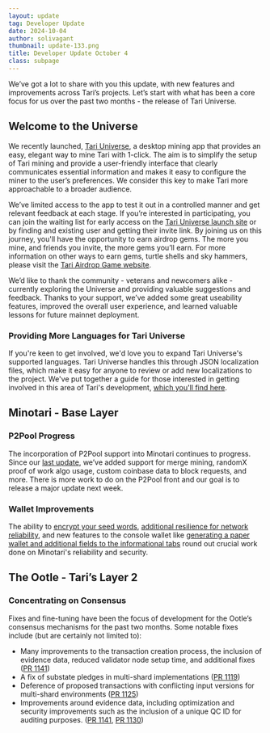 ```yaml
---
layout: update
tag: Developer Update
date: 2024-10-04
author: solivagant
thumbnail: update-133.png
title: Developer Update October 4
class: subpage
---
```


We’ve got a lot to share with you this update, with new features and improvements across Tari’s projects. Let’s start with what has been a core focus for us over the past two months - the release of Tari Universe.

## Welcome to the Universe
We recently launched, [Tari Universe](https://universe.tari.com/), a desktop mining app that provides an easy, elegant way to mine Tari with 1-click. The aim is to simplify the setup of Tari mining and provide a user-friendly interface that clearly communicates essential information and makes it easy to configure the miner to the user’s preferences. We consider this key to make Tari more approachable to a broader audience.

We’ve limited access to the app to test it out in a controlled manner and get relevant feedback at each stage. If you’re interested in participating, you can join the waiting list for early access on the [Tari Universe launch site](https://universe.tari.com/) or by finding and existing user and getting their invite link. By joining us on this journey, you'll have the opportunity to earn airdrop gems. The more you mine, and friends you invite, the more gems you’ll earn. For more information on other ways to earn gems, turtle shells and sky hammers, please visit the [Tari Airdrop Game website](https://airdrop.tari.com/).

We’d like to thank the community - veterans and newcomers alike - currently exploring the Universe and providing valuable suggestions and feedback. Thanks to your support, we’ve added some great useability features, improved the overall user experience, and learned valuable lessons for future mainnet deployment.

### Providing More Languages for Tari Universe 
If you're keen to get involved, we'd love you to expand Tari Universe's supported languages. Tari Universe handles this through JSON localization files, which make it easy for anyone to review or add new localizations to the project. We've put together a guide for those interested in getting involved in this area of Tari's development, [which you'll find here](https://github.com/tari-project/tari-dot-com/pull/238).

## Minotari - Base Layer

### P2Pool Progress
The incorporation of P2Pool support into Minotari continues to progress. Since our [last update](https://tari.com/updates/2024-07-22-update-133), we’ve added support for merge mining, randomX proof of work algo usage, custom coinbase data to block requests, and more. There is more work to do on the P2Pool front and our goal is to release a major update next week.

### Wallet Improvements
The ability to [encrypt your seed words](https://github.com/tari-project/tari/pull/6569), [additional resilience for network reliability](https://github.com/tari-project/tari/pull/6527), and new features to the console wallet like [generating a paper wallet and additional fields to the informational tabs](https://github.com/tari-project/tari/pull/6531) round out crucial work done on Minotari's reliability and security.

## The Ootle - Tari’s Layer 2
### Concentrating on Consensus
Fixes and fine-tuning have been the focus of development for the Ootle’s consensus mechanisms for the past two months. Some notable fixes include (but are certainly not limited to):
* Many improvements to the transaction creation process, the inclusion of evidence data, reduced validator node setup time, and additional fixes ([PR 1141](https://github.com/tari-project/tari-dan/pull/1141))
* A fix of substate pledges in multi-shard implementations ([PR 1119](https://github.com/tari-project/tari-dan/pull/1119))
* Deference of proposed transactions with conflicting input versions for multi-shard environments ([PR 1125](https://github.com/tari-project/tari-dan/pull/1125))
* Improvements around evidence data, including optimization and security improvements such as the inclusion of a unique QC ID for auditing purposes. ([PR 1141](https://github.com/tari-project/tari-dan/pull/1141), [PR 1130](https://github.com/tari-project/tari-dan/pull/1130))